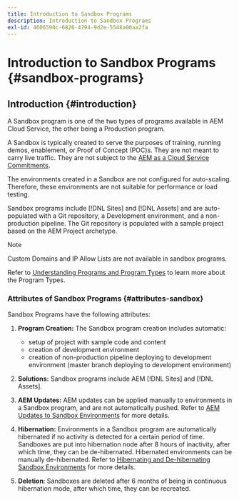 ```yaml
---
title: Introduction to Sandbox Programs 
description: Introduction to Sandbox Programs
exl-id: 4606590c-6826-4794-9d2e-5548a00aa2fa
---
```

# Introduction to Sandbox Programs {#sandbox-programs}

## Introduction {#introduction}

A Sandbox program is one of the two types of programs available in AEM Cloud Service, the other being a Production program. 

A Sandbox is typically created to serve the purposes of training, running demos, enablement, or Proof of Concept (POC)s. They are not meant to carry live traffic. They are not subject to the [AEM as a Cloud Service Commitments](https://www.adobe.com/legal/service-commitments.html).

The environments created in a Sandbox are not configured for auto-scaling. Therefore, these environments are not suitable for performance or load testing.

Sandbox programs include [!DNL Sites] and [!DNL Assets] and are auto-populated with a Git repository, a Development environment, and a non-production pipeline.  The Git repository is populated with a sample project based on the AEM Project archetype.

>[!NOTE]
>Custom Domains and IP Allow Lists are not available in sandbox programs.

Refer to [Understanding Programs and Program Types](https://experienceleague.adobe.com/docs/experience-manager-cloud-service/implementing/using-cloud-manager/understand-program-types.html?lang=en) to learn more about the Program Types.

### Attributes of Sandbox Programs {#attributes-sandbox}

Sandbox Programs have the following attributes:

1. **Program Creation:** The Sandbox program creation includes automatic:
   * setup of project with sample code and content
   * creation of development environment
   * creation of non-production pipeline deploying to development environment (master branch deploying to development environment)
 
1. **Solutions:** Sandbox programs include AEM [!DNL Sites] and [!DNL Assets].

1. **AEM Updates:** AEM updates can be applied manually to environments in a Sandbox program, and are not automatically pushed.
   Refer to [AEM Updates to Sandbox Environments](/help/implementing/cloud-manager/getting-access-to-aem-in-cloud/hibernating-de-hibernating-sandbox-environments.md#aem-updates-sandbox) for more details.

1. **Hibernation:** Environments in a Sandbox program are automatically hibernated if no activity is detected for a certain period of time. Sandboxes are put into hibernation node after 8 hours of inactivity, after which time, they can be de-hibernated. Hibernated environments can be manually de-hibernated.
   Refer to [Hibernating and De-hibernating Sandbox Environments](/help/implementing/cloud-manager/getting-access-to-aem-in-cloud/hibernating-de-hibernating-sandbox-environments.md) for more details.

1. **Deletion**: Sandboxes are deleted after 6 months of being in continuous hibernation mode, after which time, they can be recreated.
